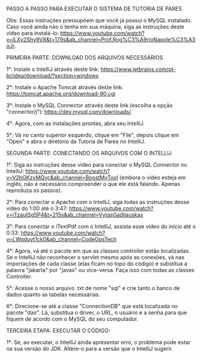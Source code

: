 PASSO A PASSO PARA EXECUTAR O SISTEMA DE TUTORIA DE PARES

Obs: Essas instruções pressupõem que você já possui o MySQL instalado. Caso você ainda não o tenha em sua máquina, siga as instruções deste vídeo para instalá-lo: https://www.youtube.com/watch?v=lLXy2Shy9V8&t=179s&ab_channel=Prof.Rog%C3%A9rioNapole%C3%A3oJr.

PRIMEIRA PARTE: DOWNLOAD DOS ARQUIVOS NECESSÁRIOS

1°: Instale o IntelliJ através deste link: https://www.jetbrains.com/pt-br/idea/download/?section=windows

2°: Instale o Apache Tomcat através deste link: https://tomcat.apache.org/download-90.cgi

3°: Instale o MySQL Connector através deste link (escolha a opção "connector/j"): https://dev.mysql.com/downloads/

4°: Agora, com as instalações prontas, abra seu IntelliJ.

5°: Vá no canto superior esquerdo, clique em "File", depois clique em "Open" e abra o diretório da Tutoria de Pares no IntelliJ.


SEGUNDA PARTE: CONECTANDO OS ARQUIVOS COM O INTELLIJ

1°: Siga as instruções desse vídeo para conectar o MySQL Connector no IntelliJ: https://www.youtube.com/watch?v=V2bGKzvMQyc&ab_channel=BoostMyTool (embora o vídeo esteja em inglês, não é necessário compreender o que ele está falando. Apenas reproduza os passos).

2°: Para conectar o Apache com o IntelliJ, siga todas as instruções desse vídeo do 1:00 até o 3:47: https://www.youtube.com/watch?v=iTzauISg5P4&t=215s&ab_channel=VytasGadliauskas

3°: Para conectar o iTextPdf com o IntelliJ, assista esse vídeo do início até o 0:33: https://www.youtube.com/watch?v=LWqduyt1ck0&ab_channel=CodeOpsTech

4°: Agora, vá até o pacote em que as classes controller estão localizadas. Se o IntelliJ não reconhecer o servlet mesmo após as conexões, vá nas importações de cada classe (elas ficam no topo do código) e substitua a palavra "jakarta" por "javax" ou vice-versa. Faça isso com todas as classes Controller.

5°: Acesse o nosso arquivo .txt de nome "sql" e crie tanto o banco de dados quanto as tabelas necessárias.

6°: Direcione-se até a classe "ConnectionDB" que está localizada no pacote "dao". Lá, substitua o driver, o URL, o usuário e a senha para que fiquem de acordo com o MySQL do seu computador.


TERCEIRA ETAPA: EXECUTAR O CÓDIGO:

1°: Se, ao executar, o IntelliJ ainda apresentar erro, o problema pode estar na sua versão do JDK. Altere-o para a versão que o IntelliJ sugerir.


